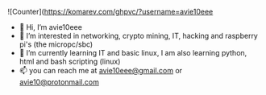 
![Counter](https://komarev.com/ghpvc/?username=avie10eee
- 👋 Hi, I’m avie10eee
- 👀 I’m interested in networking, crypto mining, IT, hacking and raspberry pi's (the micropc/sbc)
- 🌱 I’m currently learning IT and basic linux, I am also learning python, html and bash scripting (linux)
- 📫 you can reach me at avie10eee@gmail.com or avie10@protonmail.com
